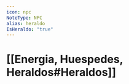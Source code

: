 ```yaml
---
icon: npc
NoteType: NPC
alias: heraldo
IsHeraldo: "true"
---
```

# [[Energia, Huespedes, Heraldos#Heraldos]]